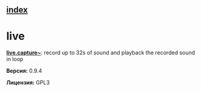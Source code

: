 [index](index.html) 
---

# live




[**live.capture~**](live.capture~.html): record up to 32s of sound and playback the recorded sound in loop 


**Версия:** 0.9.4

**Лицензия:** GPL3
